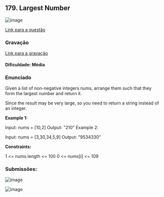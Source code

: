 ## 179. Largest Number
![image](/imagens/titulo.png)

[Link para a questão](https://leetcode.com/problems/largest-number/description/)

### Gravação

[Link para a gravação]()

#### Dificuldade: Média

### Enunciado

Given a list of non-negative integers nums, arrange them such that they form the largest number and return it.

Since the result may be very large, so you need to return a string instead of an integer.

 

**Example 1:**

Input: nums = [10,2]
Output: "210"
Example 2:

Input: nums = [3,30,34,5,9]
Output: "9534330"
 

**Constraints:**

1 <= nums.length <= 100
0 <= nums[i] <= 109

### Submissões: 

![image](/imagens/submissions.png)

![image](/imagens/accepted.png)
